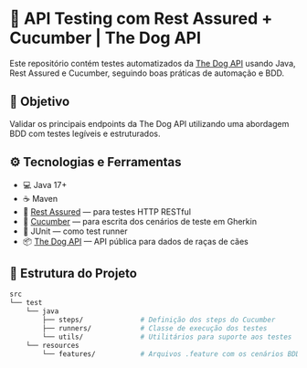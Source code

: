 # 🐾 API Testing com Rest Assured + Cucumber | The Dog API

Este repositório contém testes automatizados da [The Dog API](https://thedogapi.com/) usando Java, Rest Assured e Cucumber, seguindo boas práticas de automação e BDD.

## 📌 Objetivo

Validar os principais endpoints da The Dog API utilizando uma abordagem BDD com testes legíveis e estruturados.

## ⚙️ Tecnologias e Ferramentas

- 💻 Java 17+
- ☕ Maven
- 🧪 [Rest Assured](https://rest-assured.io/) — para testes HTTP RESTful
- 🌿 [Cucumber](https://cucumber.io/) — para escrita dos cenários de teste em Gherkin
- 🧰 JUnit — como test runner
- 📦 [The Dog API](https://thedogapi.com/) — API pública para dados de raças de cães

## 📂 Estrutura do Projeto

```bash
src
└── test
    └── java
        ├── steps/              # Definição dos steps do Cucumber
        ├── runners/            # Classe de execução dos testes
        └── utils/              # Utilitários para suporte aos testes
    └── resources
        └── features/           # Arquivos .feature com os cenários BDD